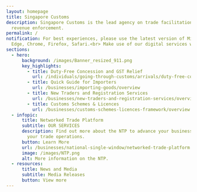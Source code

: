 ```yaml
---
layout: homepage
title: Singapore Customs
description: Singapore Customs is the lead agency on trade facilitation and
  revenue enforcement.
permalink: /
notification: For best experiences, please use the latest version of Microsoft
  Edge, Chrome, Firefox, Safari.<br> Make use of our digital services when transacting with us! Businesses are encouraged to submit trade declarations via TradeNet and access our eServices via the Networked Trade Platform (www.ntp.gov.sg). <br> For payment of taxes at the various Checkpoints, please make an advance declaration using Customs@SG Web application via our eServices (www.customs.gov.sg/services).
sections:
  - hero:
      background: /images/Banner_resized_911.png
      key_highlights:
        - title: Duty-Free Concession and GST Relief
          url: /individuals/going-through-customs/arrivals/duty-free-concession-and-gst-relief
        - title: Quick Guide for Importers
          url: /businesses/importing-goods/overview
        - title: New Traders and Registration Services
          url: /businesses/new-traders-and-registration-services/overview
        - title: Customs Schemes & Licences
          url: /businesses/customs-schemes-licences-framework/overview
  - infopic:
      title: Networked Trade Platform
      subtitle: OUR SERVICES
      description: Find out more about the NTP to advance your business and improve
        your trade operations.
      button: Learn More
      url: /businesses/national-single-window/networked-trade-platform
      image: /images/NTP.png
      alt: More information on the NTP.
  - resources:
      title: News and Media
      subtitle: Media Releases
      button: View more
---
```

